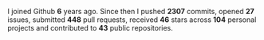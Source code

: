 
I joined Github **6** years ago. Since then I pushed **2307** commits, opened **27** issues, submitted **448** pull requests, received **46** stars across **104** personal projects and contributed to **43** public repositories.
